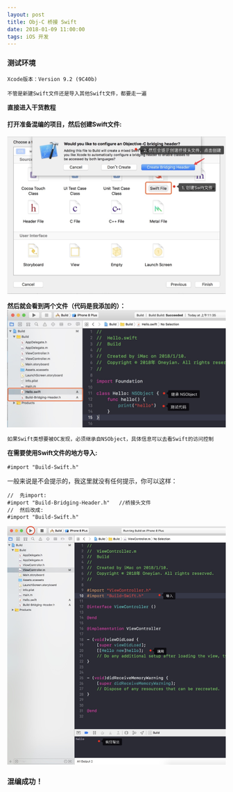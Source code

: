 ```yaml
---
layout: post
title: Obj-C 桥接 Swift
date: 2018-01-09 11:00:00
tags: iOS 开发
---
```


### 测试环境

```
Xcode版本：Version 9.2 (9C40b)

不管是新建Swift文件还是导入其他Swift文件，都要走一遍
```
**直接进入干货教程**
#### 打开准备混编的项目，然后创建Swift文件:

![1](/assets/2018-01-10/1.jpg)

**然后就会看到两个文件（代码是我添加的）：**
![2](/assets/2018-01-10/2.jpg)


```
如果Swift类想要被OC发现，必须继承自NSObject，具体信息可以去看Swift的访问控制
```

**在需要使用Swift文件的地方导入:**

`#import "Build-Swift.h"` 

一般来说是不会提示的，我这里就没有任何提示，你可以这样：

```
//  先import:
#import "Build-Bridging-Header.h"   //桥接头文件
//  然后改成:
#import "Build-Swift.h"
```
![3](/assets/2018-01-10/3.jpg)
### 混编成功！




